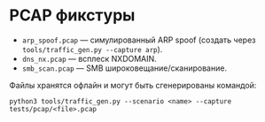 # PCAP фикстуры

* `arp_spoof.pcap` — симулированный ARP spoof (создать через `tools/traffic_gen.py --capture arp`).
* `dns_nx.pcap` — всплеск NXDOMAIN.
* `smb_scan.pcap` — SMB широковещание/сканирование.

Файлы хранятся офлайн и могут быть сгенерированы командой:
```
python3 tools/traffic_gen.py --scenario <name> --capture tests/pcap/<file>.pcap
```

